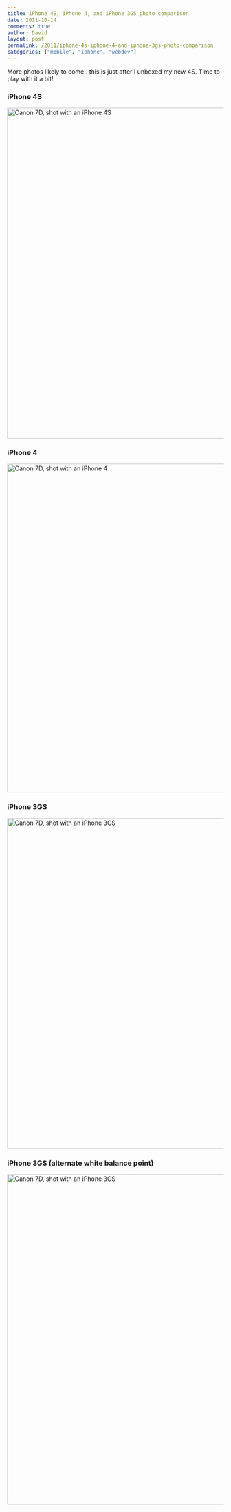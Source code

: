 ```yaml
---
title: iPhone 4S, iPhone 4, and iPhone 3GS photo comparison
date: 2011-10-14
comments: true
author: David
layout: post
permalink: /2011/iphone-4s-iphone-4-and-iphone-3gs-photo-comparison
categories: ["mobile", "iphone", "webdev"]
---
```

More photos likely to come.. this is just after I unboxed my new 4S. Time to play with it a bit!

### iPhone 4S

[<img src="http://davidbcalhoun.com/wp-content/uploads/2011/10/4S-1024x768.jpg" alt="Canon 7D, shot with an iPhone 4S" title="Canon 7D, shot with an iPhone 4S" width="1024" height="768" class="aligncenter size-large wp-image-824" />][1]

### iPhone 4

[<img src="http://davidbcalhoun.com/wp-content/uploads/2011/10/4-1024x764.jpg" alt="Canon 7D, shot with an iPhone 4" title="Canon 7D, shot with an iPhone 4" width="1024" height="764" class="aligncenter size-large wp-image-825" />][2]

### iPhone 3GS

[<img src="http://davidbcalhoun.com/wp-content/uploads/2011/10/3GS-1024x768.jpg" alt="Canon 7D, shot with an iPhone 3GS" title="Canon 7D, shot with an iPhone 3GS" width="1024" height="768" class="aligncenter size-large wp-image-826" />][3]

### iPhone 3GS (alternate white balance point)

[<img src="http://davidbcalhoun.com/wp-content/uploads/2011/10/3GS-alt-1024x768.jpg" alt="Canon 7D, shot with an iPhone 3GS" title="Canon 7D, shot with an iPhone 3GS" width="1024" height="768" class="aligncenter size-large wp-image-827" />][4]

 [1]: http://davidbcalhoun.com/wp-content/uploads/2011/10/4S.jpg
 [2]: http://davidbcalhoun.com/wp-content/uploads/2011/10/4.jpg
 [3]: http://davidbcalhoun.com/wp-content/uploads/2011/10/3GS.jpg
 [4]: http://davidbcalhoun.com/wp-content/uploads/2011/10/3GS-alt.jpg